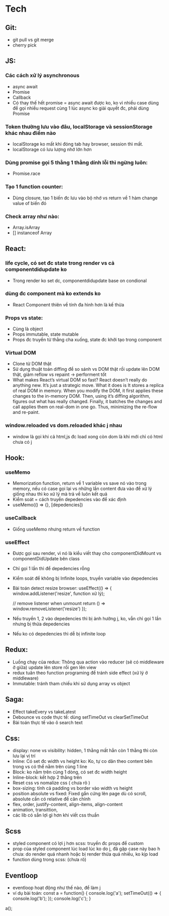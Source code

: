 # Tech

## Git:
+ git pull vs git merge
+ cherry pick

## JS:

### Các cách xử lý asynchronous
+ async await
+ Promise
+ Callback
+ Có thay thế hết promise = async await được ko, ko vì nhiều case dùng để gọi nhiều request cùng 1 lúc async ko giải quyết đc, phải dùng Promise

### Token thường lưu vào đâu, localStorage và sessionStorage khác nhau điểm nào
+ localStorage ko mất khi đóng tab hay browser, session thì mất.
+ localStorage có lưu lượng nhớ lớn hơn

### Dùng promise gọi 5 thằng 1 thằng dính lỗi thì ngừng luôn:
+ Promise.race

### Tạo 1 function counter:
+ Dùng closure, tạo 1 biến đc lưu vào bộ nhớ vs return về 1 hàm change value of biến đó

### Check array như nào:
+ Array.isArray
+ [] instanceof Array

## React:

### life cycle, có set đc state trong render vs cả componentdidupdate ko
+ Trong render ko set dc, componentdidupdate base on condional

### dùng đc component mà ko extends ko
+ React Component thiên về tính đa hình hơn là kế thừa

### Props vs state:
+ Cùng là object
+ Props immutable, state mutable
+ Props đc truyền từ thằng cha xuống, state đc khởi tạo trong component

### Virtual DOM
+ Clone từ DOM thật
+ Sử dụng thuật toán diffing để so sánh vs DOM thật rồi update lên DOM thật, giảm reflow vs repaint -> performent tốt
+ What makes React’s virtual DOM so fast?
React doesn’t really do anything new. It’s just a strategic move. What it does is It stores a replica of real DOM in memory. When you modify the DOM, it first applies these changes to the in-memory DOM. Then, using it’s diffing algorithm, figures out what has really changed.
Finally, it batches the changes and call applies them on real-dom in one go. Thus, minimizing the re-flow and re-paint.

### window.reloaded vs dom.reloaded khác j nhau
+ window là gọi khi cả html,js đc load xong còn dom là khi mới chỉ có html chưa có j

## Hook:

### useMemo
+ Memorization function, return về 1 variable vs save nó vào trong memory, nếu có case gọi lại vs những lần content đưa vào để xử lý giống nhau thì ko xử lý mà trả về luôn kết quả
+ Kiểm soát = cách truyền depedencies vào để xác định 
+ useMemo(() => {}, [depedencies])

### useCallback
+ Giống useMemo nhưng return về function

### useEffect
+ Được gọi sau render, vì nó là kiểu viết thay cho componentDidMount vs componentDidUpdate bên class
+ Chỉ gọi 1 lần thì để depedencies rỗng
+ Kiểm soát để không bị Infinite loops, truyền variable vào depedencies
+ Bài toán detect resize browser:
useEffect(() => {
  window.addListener('resize', function xử lý);

  // remove listener when unmount
  return () => window.removeListener('resize')
});
+ Nếu truyền 1, 2 vào depedencies thì bị ảnh hưởng j, ko, vẫn chỉ gọi 1 lần nhưng bị thừa depedencies
+ Nếu ko có depedencies thì dễ bị infinite loop

## Redux:
+ Luồng chạy của redux: Thông qua action vào reducer (sẽ có middleware ở giữa) update lên store rồi gen lên view 
+ redux tuân theo function programing để tránh side effect (xử lý ở middleware)
+ Immutable: tránh tham chiếu khi sử dụng array vs object

## Saga:
+ Effect takeEvery vs takeLatest
+ Debounce vs code thực tế: dùng setTimeOut vs clearSetTimeOut
+ Bài toán thực tế vào ô search text

## Css:
+ display: none  vs visibility: hidden, 1 thằng mất hẳn còn 1 thằng thì còn lưu lại vị trí
+ Inline: Có set đc width vs height ko: Ko, tự co dãn theo content bên trong vs có thể nằm trên cùng 1 line
+ Block: ko nằm trên cùng 1 dòng, có set đc width height
+ Inline-block: kết hợp 2 thằng trên
+ Reset css vs nomalize css ( chưa rõ )
+ box-sizing: tính cả padding vs border vào width vs height
+ position absolute vs fixed: Fixed gắn cứng lên page dù có scroll, absolute cần có relative để căn chỉnh
+ flex, order, justify-content, align-items, align-content
+ animation, transittion,
+ các lib có sẵn lợi gì hơn khi viết css thuần

## Scss
+ styled component có lợi j hơn scss: truyền đc props để custom
+ prop của styled component lúc load lúc ko do j, đã gặp case này bao h chưa: do render quá nhanh hoặc bị render thừa quá nhiều, ko kịp load
+ function dùng trong scss: (chưa rõ)

## Eventloop
+ eventloop hoạt động như thế nào, để làm j
+ ví dụ bài toán:
const a = function() {
  console.log('a');
  setTimeOut(() => {
    console.log('b');
  });
  console.log('c');
}

a();

